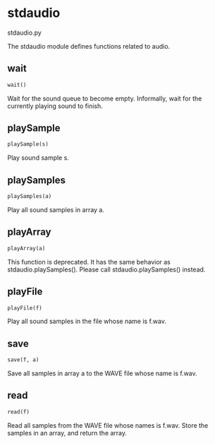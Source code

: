 # stdaudio

stdaudio.py

The stdaudio module defines functions related to audio.

## wait
```python
wait()
```

Wait for the sound queue to become empty.  Informally, wait for the
currently playing sound to finish.

## playSample
```python
playSample(s)
```

Play sound sample s.

## playSamples
```python
playSamples(a)
```

Play all sound samples in array a.

## playArray
```python
playArray(a)
```

This function is deprecated. It has the same behavior as
stdaudio.playSamples(). Please call stdaudio.playSamples() instead.

## playFile
```python
playFile(f)
```

Play all sound samples in the file whose name is f.wav.

## save
```python
save(f, a)
```

Save all samples in array a to the WAVE file whose name is f.wav.

## read
```python
read(f)
```

Read all samples from the WAVE file whose names is f.wav.
Store the samples in an array, and return the array.

